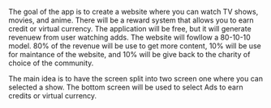 The goal of the app is to create a website where you can watch TV shows, movies, and anime. There will be a reward system that allows you to earn credit or virtual currency.
The application will be free, but it will generate revenuew from user watching adds. The website will fowllow a 80-10-10 model. 80% of the revenue will be use to get more content, 10% will be use for maintance of the website, and 10% will be give back to the charity of choice of the community. 

The main idea is to have the screen split into two screen one where you can selected a show. The bottom screen will be used to select Ads to earn credits or virtual currency.
